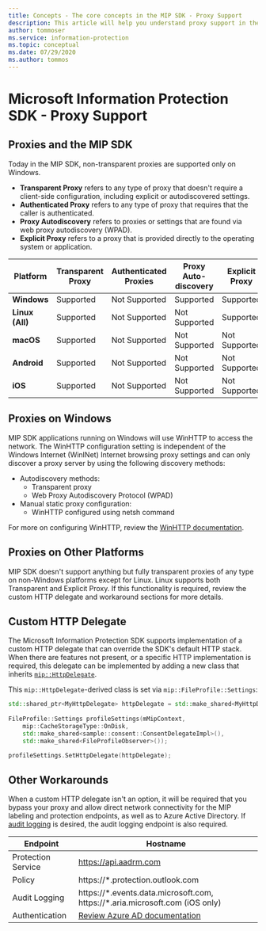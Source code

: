 ```yaml
---
title: Concepts - The core concepts in the MIP SDK - Proxy Support
description: This article will help you understand proxy support in the MIP SDK.
author: tommoser
ms.service: information-protection
ms.topic: conceptual
ms.date: 07/29/2020
ms.author: tommos
---
```


# Microsoft Information Protection SDK - Proxy Support

## Proxies and the MIP SDK

Today in the MIP SDK, non-transparent proxies are supported only on Windows.

* **Transparent Proxy** refers to any type of proxy that doesn't require a client-side configuration, including explicit or autodiscovered settings.
* **Authenticated Proxy** refers to any type of proxy that requires that the caller is authenticated.
* **Proxy Autodiscovery** refers to proxies or settings that are found via web proxy autodiscovery (WPAD).
* **Explicit Proxy** refers to a proxy that is provided directly to the operating system or application.
  
| Platform        | Transparent Proxy | Authenticated Proxies | Proxy Auto-discovery | Explicit Proxy |
| --------------- | ----------------- | --------------------- | -------------------- | -------------- |
| **Windows**     | Supported         | Not Supported         | Supported            | Supported      |
| **Linux (All)** | Supported         | Not Supported         | Not Supported        | Supported      |
| **macOS**       | Supported         | Not Supported         | Not Supported        | Not Supported  |
| **Android**     | Supported         | Not Supported         | Not Supported        | Not Supported  |
| **iOS**         | Supported         | Not Supported         | Not Supported        | Not Supported  |

## Proxies on Windows

MIP SDK applications running on Windows will use WinHTTP to access the network. The WinHTTP configuration setting is independent of the Windows Internet (WinINet) Internet browsing proxy settings and can only discover a proxy server by using the following discovery methods:

* Autodiscovery methods:
  * Transparent proxy
  * Web Proxy Autodiscovery Protocol (WPAD)
* Manual static proxy configuration:
  * WinHTTP configured using netsh command

For more on configuring WinHTTP, review the [WinHTTP documentation](/windows/win32/winhttp/winhttp-start-page).

## Proxies on Other Platforms

MIP SDK doesn't support anything but fully transparent proxies of any type on non-Windows platforms except for Linux. Linux supports both Transparent and Explicit Proxy. If this functionality is required, review the custom HTTP delegate and workaround sections for more details.

## Custom HTTP Delegate

The Microsoft Information Protection SDK supports implementation of a custom HTTP delegate that can override the SDK's default HTTP stack. When there are features not present, or a specific HTTP implementation is required, this delegate can be implemented by adding a new class that inherits [`mip::HttpDelegate`](./reference/class_mip_httpdelegate.md).

This `mip::HttpDelegate`-derived class is set via `mip::FileProfile::Settings`:

```cpp
std::shared_ptr<MyHttpDelegate> httpDelegate = std::make_shared<MyHttpDelegate>();
			
FileProfile::Settings profileSettings(mMipContext,
    mip::CacheStorageType::OnDisk,
    std::make_shared<sample::consent::ConsentDelegateImpl>(),
    std::make_shared<FileProfileObserver>());

profileSettings.SetHttpDelegate(httpDelegate);
```

## Other Workarounds

When a custom HTTP delegate isn't an option, it will be required that you bypass your proxy and allow direct network connectivity for the MIP labeling and protection endpoints, as well as to Azure Active Directory. If [audit logging](/azure/information-protection/reports-aip) is desired, the audit logging endpoint is also required.

| Endpoint           | Hostname                                                                                                                                                                |
| ------------------ | ----------------------------------------------------------------------------------------------------------------------------------------------------------------------- |
| Protection Service | https://api.aadrm.com                                                                                                                                                   |
| Policy             | https://\*.protection.outlook.com                                                                                                                                       |
| Audit Logging      | https://\*.events.data.microsoft.com, https://\*.aria.microsoft.com (iOS only)                                                                                          |
| Authentication     | [Review Azure AD documentation](/azure/active-directory/develop/authentication-national-cloud#azure-ad-authentication-endpoints) |